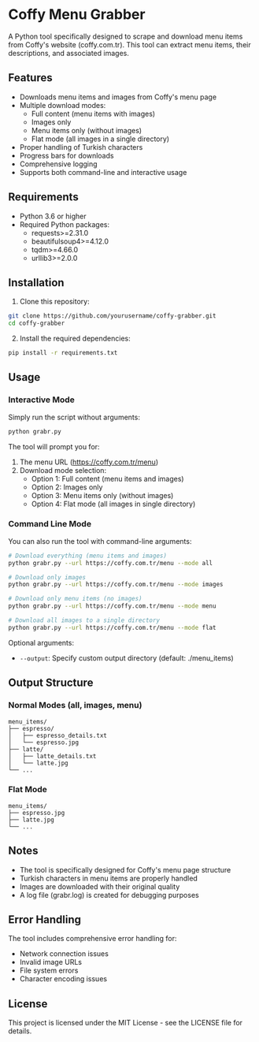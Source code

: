 # Coffy Menu Grabber

A Python tool specifically designed to scrape and download menu items from Coffy's website (coffy.com.tr). This tool can extract menu items, their descriptions, and associated images.

## Features

- Downloads menu items and images from Coffy's menu page
- Multiple download modes:
  - Full content (menu items with images)
  - Images only
  - Menu items only (without images)
  - Flat mode (all images in a single directory)
- Proper handling of Turkish characters
- Progress bars for downloads
- Comprehensive logging
- Supports both command-line and interactive usage

## Requirements

- Python 3.6 or higher
- Required Python packages:
  - requests>=2.31.0
  - beautifulsoup4>=4.12.0
  - tqdm>=4.66.0
  - urllib3>=2.0.0

## Installation

1. Clone this repository:
```bash
git clone https://github.com/yourusername/coffy-grabber.git
cd coffy-grabber
```

2. Install the required dependencies:
```bash
pip install -r requirements.txt
```

## Usage

### Interactive Mode

Simply run the script without arguments:
```bash
python grabr.py
```

The tool will prompt you for:
1. The menu URL (https://coffy.com.tr/menu)
2. Download mode selection:
   - Option 1: Full content (menu items and images)
   - Option 2: Images only
   - Option 3: Menu items only (without images)
   - Option 4: Flat mode (all images in single directory)

### Command Line Mode

You can also run the tool with command-line arguments:

```bash
# Download everything (menu items and images)
python grabr.py --url https://coffy.com.tr/menu --mode all

# Download only images
python grabr.py --url https://coffy.com.tr/menu --mode images

# Download only menu items (no images)
python grabr.py --url https://coffy.com.tr/menu --mode menu

# Download all images to a single directory
python grabr.py --url https://coffy.com.tr/menu --mode flat
```

Optional arguments:
- `--output`: Specify custom output directory (default: ./menu_items)

## Output Structure

### Normal Modes (all, images, menu)
```
menu_items/
├── espresso/
│   ├── espresso_details.txt
│   └── espresso.jpg
├── latte/
│   ├── latte_details.txt
│   └── latte.jpg
└── ...
```

### Flat Mode
```
menu_items/
├── espresso.jpg
├── latte.jpg
└── ...
```

## Notes

- The tool is specifically designed for Coffy's menu page structure
- Turkish characters in menu items are properly handled
- Images are downloaded with their original quality
- A log file (grabr.log) is created for debugging purposes

## Error Handling

The tool includes comprehensive error handling for:
- Network connection issues
- Invalid image URLs
- File system errors
- Character encoding issues

## License

This project is licensed under the MIT License - see the LICENSE file for details. 